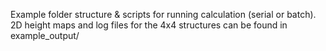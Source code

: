 Example folder structure & scripts for running calculation (serial or batch).\
2D height maps and log files for the 4x4 structures can be found in example_output/
